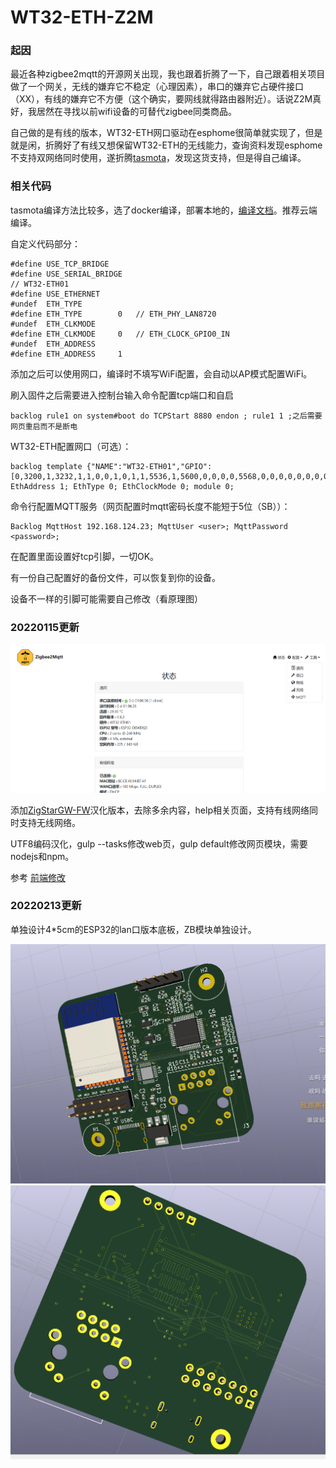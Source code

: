 # WT32-ETH-Z2M

### 起因

最近各种zigbee2mqtt的开源网关出现，我也跟着折腾了一下，自己跟着相关项目做了一个网关，无线的嫌弃它不稳定（心理因素），串口的嫌弃它占硬件接口（XX），有线的嫌弃它不方便（这个确实，要网线就得路由器附近）。话说Z2M真好，我居然在寻找以前wifi设备的可替代zigbee同类商品。

自己做的是有线的版本，WT32-ETH网口驱动在esphome很简单就实现了，但是就是闲，折腾好了有线又想保留WT32-ETH的无线能力，查询资料发现esphome不支持双网络同时使用，遂折腾[tasmota](https://tasmota.github.io/docs/)，发现这货支持，但是得自己编译。

### 相关代码

tasmota编译方法比较多，选了docker编译，部署本地的，[编译文档](https://github.com/benzino77/tasmocompiler)。推荐云端编译。

自定义代码部分：

```
#define USE_TCP_BRIDGE
#define USE_SERIAL_BRIDGE
// WT32-ETH01
#define USE_ETHERNET
#undef  ETH_TYPE
#define ETH_TYPE        0   // ETH_PHY_LAN8720
#undef  ETH_CLKMODE
#define ETH_CLKMODE     0   // ETH_CLOCK_GPIO0_IN
#undef  ETH_ADDRESS
#define ETH_ADDRESS     1

```

添加之后可以使用网口，编译时不填写WiFi配置，会自动以AP模式配置WiFi。

刷入固件之后需要进入控制台输入命令配置tcp端口和自启

```
backlog rule1 on system#boot do TCPStart 8880 endon ; rule1 1 ;之后需要网页重启而不是断电
```

WT32-ETH配置网口（可选）：

```
backlog template {"NAME":"WT32-ETH01","GPIO":[0,3200,1,3232,1,1,0,0,1,0,1,1,5536,1,5600,0,0,0,0,5568,0,0,0,0,0,0,0,0,1,1,0,1,1,0,0,1],"FLAG":0,"BASE":1}; EthAddress 1; EthType 0; EthClockMode 0; module 0;

```

命令行配置MQTT服务（网页配置时mqtt密码长度不能短于5位（SB））：

```
Backlog MqttHost 192.168.124.23; MqttUser <user>; MqttPassword <password>;  
```

在配置里面设置好tcp引脚，一切OK。

有一份自己配置好的备份文件，可以恢复到你的设备。

设备不一样的引脚可能需要自己修改（看原理图）

### 20220115更新

<img src="https://raw.githubusercontent.com/Tao173/WT32-ETH-Z2M/main/images/homepage.png" >

添加[ZigStarGW-FW](https://github.com/xyzroe/ZigStarGW-FW)汉化版本，去除多余内容，help相关页面，支持有线网络同时支持无线网络。

UTF8编码汉化，gulp --tasks修改web页，gulp default修改网页模块，需要nodejs和npm。

参考 [前端修改](https://github.com/esprfid/esp-rfid#frontend)

### 20220213更新

单独设计4*5cm的ESP32的lan口版本底板，ZB模块单独设计。


<img src="https://raw.githubusercontent.com/Tao173/WT32-ETH-Z2M/main/images/正面.png" >


<img src="https://raw.githubusercontent.com/Tao173/WT32-ETH-Z2M/main/images/背面.png" >
